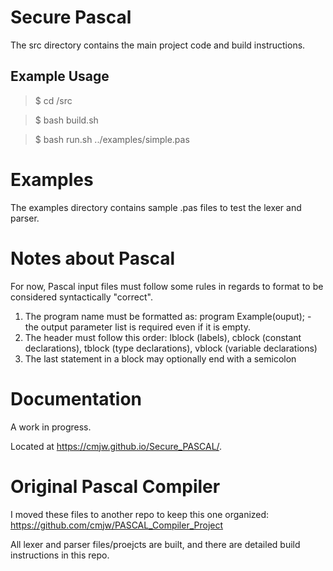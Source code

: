 # Secure Pascal

The src directory contains the main project code and build instructions.

## Example Usage

>$ cd /src

>$ bash build.sh

>$ bash run.sh ../examples/simple.pas

# Examples

The examples directory contains sample .pas files to test the lexer and parser.

# Notes about Pascal

For now, Pascal input files must follow some rules in regards to format to be considered 
syntactically "correct".

1. The program name must be formatted as: program Example(ouput); - the output parameter list is required even if it is empty.
2. The header must follow this order: lblock (labels), cblock (constant declarations), tblock (type declarations), vblock (variable declarations)
3. The last statement in a block may optionally end with a semicolon

# Documentation

A work in progress.

Located at https://cmjw.github.io/Secure_PASCAL/.

# Original Pascal Compiler 

I moved these files to another repo to keep this one organized:
https://github.com/cmjw/PASCAL_Compiler_Project

All lexer and parser files/proejcts are built, and there are detailed build instructions in this repo. 
